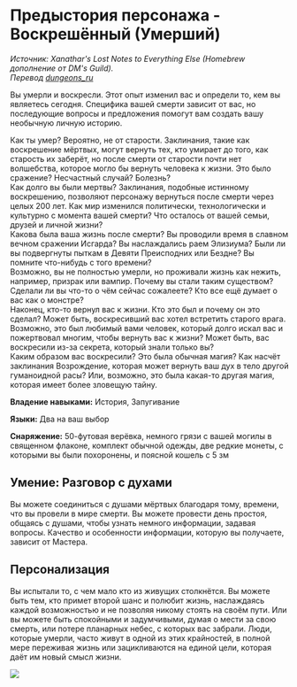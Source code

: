 # Предыстория персонажа - Воскрешённый (Умерший)
_Источник: Xanathar's Lost Notes to Everything Else (Homebrew дополнение от DM's Guild)._  
_Перевод [dungeons_ru](https://vk.com/dungeons_ru)_

Вы умерли и воскресли. Этот опыт изменил вас и определи то, кем вы являетесь сегодня. Специфика вашей смерти зависит от
вас, но последующие вопросы и предложения помогут вам создать вашу необычную личную историю.

Как ты умер? Вероятно, не от старости. Заклинания, такие как воскрешение мёртвых, могут вернуть тех, кто умирает до того, как старость их заберёт, но после смерти от старости почти нет волшебства, которое могло бы вернуть человека к жизни. Это было сражение? Несчастный случай? Болезнь?  
Как долго вы были мертвы? Заклинания, подобные истинному воскрешению, позволяют персонажу вернуться после смерти через целых 200 лет. Как мир изменился политически, технологически и культурно с момента вашей смерти? Что осталось от вашей семьи, друзей и личной жизни?  
Какова была ваша жизнь после смерти? Вы проводили время в славном вечном сражении Исгарда? Вы наслаждались раем Элизиума? Были ли вы подвергнуты пыткам в Девяти Преисподних или Бездне? Вы помните что-нибудь с того времени?  
Возможно, вы не полностью умерли, но проживали жизнь как нежить, например, призрак или вампир. Почему вы стали таким существом? Сделали ли вы что-то о чём сейчас сожалеете? Кто все ещё думает о вас как о монстре?  
Наконец, кто-то вернул вас к жизни. Кто это был и почему он это сделал? Может быть, воскресивший вас хотел встретить старого врага. Возможно, это был любимый вами человек, который долго искал вас и пожертвовал многим, чтобы вернуть вас к жизни? Может быть, вас воскресили из-за секрета, который знали только вы?  
Каким образом вас воскресили? Это была обычная магия? Как насчёт заклинания Возрождение, которая может вернуть ваш дух в тело другой гуманоидной расы? Или, возможно, это была какая-то другая магия, которая имеет более зловещую тайну.  

**Владение навыками:** История, Запугивание

**Языки:** Два на ваш выбор

**Снаряжение:** 50-футовая верёвка, немного грязи с вашей могилы в священном флаконе, комплект обычной одежды, две редкие монеты,
с которыми вы были похоронены, и поясной кошель с 5 зм

## Умение: Разговор с духами
Вы можете соединиться с душами мёртвых благодаря тому, времени, что вы провели в мире смерти. Вы можете провести день простоя,
общаясь с душами, чтобы узнать немного информации, задавая вопросы. Качество и особенности информации, которую вы получаете,
зависит от Мастера.

## Персонализация
Вы испытали то, с чем мало кто из живущих столкнётся. Вы можете быть тем, кто примет второй шанс и полюбит жизнь, наслаждаясь каждой возможностью и не позволяя никому стоять на своём пути. Или вы можете быть спокойными и задумчивыми, думая о мести за свою смерть, или потере планарных небес, с которых вас забрали. Люди, которые умерли, часто живут в одной из этих крайностей, в полной мере переживая жизнь или зацикливаются на единой цели, которая даёт им новый смысл жизни.

<img src="./_media/backstories/resurrected.png" />